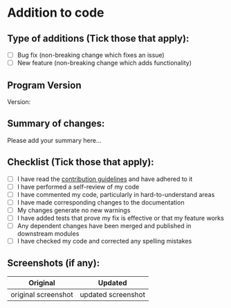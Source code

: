# Addition to code

## Type of additions (Tick those that apply):

<!-- Use ✗/✓ for the following type of additions -->

- [ ] Bug fix (non-breaking change which fixes an issue)
- [ ] New feature (non-breaking change which adds functionality)

## Program Version

Version: <!-- 1.0.0 or based on my latest commit [aeb698a](https://github.com/KJHJason/Cultured-Downloader-Logic/commit/aeb698a058f9b605c8c02bd6c1284690dc1ab5d8) -->

## Summary of changes:

Please add your summary here...

## Checklist (Tick those that apply):

<!-- Use ✗/✓ for the following checklist -->

- [ ] I have read the [contribution guidelines](https://github.com/KJHJason/Cultured-Downloader-Logic/blob/main/CONTRIBUTING.md) and have adhered to it
- [ ] I have performed a self-review of my code
- [ ] I have commented my code, particularly in hard-to-understand areas
- [ ] I have made corresponding changes to the documentation
- [ ] My changes generate no new warnings
- [ ] I have added tests that prove my fix is effective or that my feature works
- [ ] Any dependent changes have been merged and published in downstream modules
- [ ] I have checked my code and corrected any spelling mistakes

## Screenshots (if any):

<!-- This is used for comparing any changes via screenshots -->
| Original            | Updated            |
| ------------------- |:------------------:|
| original screenshot | updated screenshot |
